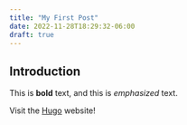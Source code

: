 ```yaml
---
title: "My First Post"
date: 2022-11-28T18:29:32-06:00
draft: true
---
```


## Introduction

This is **bold** text, and this is *emphasized* text.

Visit the [Hugo](https://gohugo.io) website!